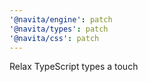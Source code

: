 ```yaml
---
'@navita/engine': patch
'@navita/types': patch
'@navita/css': patch
---
```


Relax TypeScript types a touch
